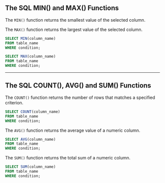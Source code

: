 ## The SQL MIN() and MAX() Functions

The `MIN()` function returns the smallest value of the selected column.

The `MAX()` function returns the largest value of the selected column.

```sql
SELECT MIN(column_name)
FROM table_name
WHERE condition;
```

```sql
SELECT MAX(column_name)
FROM table_name
WHERE condition;
```

<hr/>

## The SQL COUNT(), AVG() and SUM() Functions

The `COUNT()` function returns the number of rows that matches a specified criterion.
```sql
SELECT COUNT(column_name)
FROM table_name
WHERE condition;
```

The `AVG()` function returns the average value of a numeric column. 
```sql
SELECT AVG(column_name)
FROM table_name
WHERE condition;
```

The `SUM()` function returns the total sum of a numeric column. 
```sql
SELECT SUM(column_name)
FROM table_name
WHERE condition;
```



